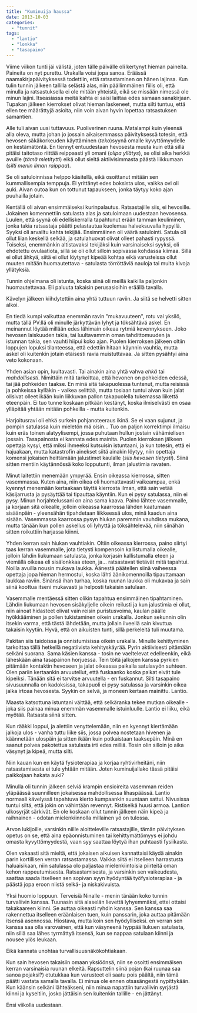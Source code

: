```yaml
---
title: "Kuminuija haussa"
date: 2013-10-03
categories: 
  - "tunnit"
tags: 
  - "lantio"
  - "lonkka"
  - "tasapaino"
---
```


Viime viikon tunti jäi välistä, joten tälle päivälle oli kertynyt hieman paineita. Paineita on nyt purettu. Urakalla voisi jopa sanoa. Eräässä naamakirjapäivityksessä todettiin, että ratsastaminen on hänen lajinsa. Kun tulin tunnin jälkeen tallilla selästä alas, niin päällimmäinen fiilis oli, että minulla ja ratsastuksella ei ole mitään yhteistä, eikä se missään nimessä ole minun lajini. Itseasiassa meitä kahta ei saisi laittaa edes samaan sanakirjaan. Tupakan jälkeen kierrokset olivat hieman laskeneet, mutta silti tuntuu, että ellen tee määrättyjä asioita, niin voin aivan hyvin lopettaa ratsastuksen samantien.

<!--more-->

Alle tuli aivan uusi tuttavuus. Puoliverinen ruuna. Matalampi kuin yleensä alla oleva, mutta johan jo jossain aikaisemmassa päivityksessä totesin, että hevosen säkäkorkeuden käyttäminen (_teko_)syynä omalle kyvyttömyydelle on kestämätöntä. En tiennyt entuudestaan hevosesta muuta kuin että sillä pitäisi taitotaso riittää reippaasti yli omani (_olipa yllätys_), se olisi aika herkkä avuille (_tämä mietitytti_) eikä ollut sieltä aktiivisimmasta päästä liikkumaan (_silti menin ilman raippaa_).

Se oli satuloinnissa helppo käsitellä, eikä osoittanut mitään sen kummallisempia temppuja. Ei yrittänyt edes boksista ulos, vaikka ovi oli auki. Aivan outoa kun on tottunut tapaukseen, jonka täytyy koko ajan puuhailla jotain.

Kentällä oli aivan ensimmäiseksi kurinpalautus. Ratsastajille siis, ei hevosille. Jokainen komennettiin satulasta alas ja satuloimaan uudestaan hevosensa. Luulen, että syynä oli edelliskerralla tapahtunut erään tamman keuliminen, jonka takia ratsastaja päätti pelastautua kuolemaa halveksuvalla hypyllä. Syyksi oli arvailtu kahta tekijää. Ensimmäinen oli väärä satulointi. Satula oli ollut liian keskellä selkää, ja satulahuovat olivat olleet pahasti rypyssä. Toiseksi, enemmänkin altistavaksi tekijäksi kuin varsinaiseksi syyksi, oli ehdotettu ovulaatiota, sillä se oli ollut silloin sopivassa kohdassa kiimaa. Sillä ei ollut ähkyä, siitä ei ollut löytynyt kipeää kohtaa eikä varusteissa ollut muuten mitään huomautettava - satulasta törröttäviä nauloja tai muita kivoja yllätyksiä.

Tunnin ohjelmana oli istunta, koska siinä oli meillä kaikilla paljonkin huomautettavaa. Eli paluuta takaisin perusasioihin eräällä tavalla.

Kävelyn jälkeen kiihdytettiin aina yhtä tuttuun raviin. Ja siitä se helvetti sitten alkoi.

En tiedä kumpi vaikuttaa enemmän ravin "mukavuuteen", rotu vai yksilö, mutta tällä PV:llä oli minulle järkyttävän lyhyt ja töksähtävä askel. En meinannut löytää millään edes lähimain oikeaa rytmiä kevennykseen. Joko hevosen laiskuuden takia, tai luultavammin oman tahdittomuuden ja istunnan takia, sen vauhti hiipui koko ajan. Puolen kierroksen jälkeen oltiin loppujen lopuksi tilanteessa, että edettiin hitaan käynnin vauhtia, mutta askel oli kuitenkin jotain etäisesti ravia muistuttavaa. Ja sitten pysähtyi aina veto kokonaan.

Yhden asian opin, luultavasti. Tai ainakin aina yhtä vahva _ehkä_ tai _mahdollisesti_. Nimittäin mitä tarkoittaa, että hevonen on pohkeiden edessä, tai jää pohkeiden taakse. En minä sitä takapuolessa tuntenut, mutta reisissä ja pohkeissa kylläkin - vaikea selittää, mutta tosiaan tuntui aivan kuin jalat olisivat olleet ikään kuin liikkuvan pallon takapuolella tukemassa liikettä eteenpäin. Ei tuo tunne koskaan pitkään kestänyt, koska ilmiselvästi en osaa ylläpitää yhtään mitään pohkeilla - mutta kuitenkin.

Harjoitusravi oli ehkä surkein pohjanoteeraus ikinä. Se ei vaan sujunut, ja pompin satulassa kuin mieletön mä oisin... Tuo on paljon korrektimpi ilmaisu kuin eräs toinen alatyylisempi, jossa puhutaan hullun jostain vähämielisen jossain. Tasapainosta ei kannata edes mainita. Puolen kierroksen jälkeen opettaja kysyi, että miksi ihmeeksi kutsuisin istuntaani, ja kun totesin, että ei hajuakaan, mutta katastrofin ainekset siitä ainakin löytyy, niin opettaja komensi jokaisen heittämään jalustimet kaulalle (_siis hevosen tietysti_). Siinä sitten mentiin käytännössä koko lopputunti, ilman jalustimia ravaten.

Minut laitettiin menemään ympyrää. Ensin oikeassa kierrossa, sitten vasemmassa. Kuten aina, niin oikea oli huomattavasti vaikeampaa, enkä kyennyt menemään kertaakaan täyttä kierrosta ilman, että sain vetää käsijarrusta ja pysäyttää tai tipauttaa käyntiin. Kun ei pysy satulassa, niin ei pysy. Minun horjahtelussani on aina sama kaava. Paino lähtee vasemmalle, ja korjaan sitä oikealle, jolloin oikeassa kaarrossa lähden kaatumaan sisäänpäin - yleensähän tipahdetaan liikkeessä ulos, minä kaadun aina sisään. Vasemmassa kaarrossa pysyn hiukan paremmin vauhdissa mukana, mutta tänään kun pollen askellus oli lyhyttä ja töksähtelevää, niin siinähän sitten roikuttiin harjassa kiinni.

Yhden kerran sain hiukan vauhtiakin. Oltiin oikeassa kierrossa, paino siirtyi taas kerran vasemmalle, jota tietysti kompensoin kallistumalla oikealle, jolloin lähdin liukumaan satulasta, jonka korjasin kallistumalla eteen ja viemällä oikeaa eli sisälonkkaa eteen, ja... ratsastavat tietävät mitä tapahtui. Noilla avuilla nousin mukava laukka. Äänestä päätellen siinä vaiheessa opettaja jopa hieman hermostui, koska lähti äänikomennoilla tipauttamaan laukkaa raviin. Sinänsä ihan turhaa, koska ruunan laukka oli mukavaa ja sain siinä koottua itseni mukavasti ja helposti takaisin satulaan.

Vasemmalle mentäessä sitten olikin tapahtua ensimmäinen tipahtaminen. Lähdin liukumaan hevosen sisäkyljelle oikein reilusti ja kun jalustimia ei ollut, niin ainoat hidasteet olivat vain reisin puristusvoima, kaulan päälle hyökkääminen ja pollen tukistaminen oikein urakalla. Jonkun sekunnin olin itsekin varma, että tästä lähdetään, mutta jollain ilveellä sain kivuttua takaisin kyytiin. Hyvä, että on aikuisten tunti, sillä perkeleitä tuli muutama.

Pakitan siis taidoissa ja onnistumisissa oikein urakalla. Minulle kehittyminen tarkoittaa tällä hetkellä negatiivista kehityskäyrää. Pyrin aktiivisesti pitämään selkäni suorana. Sama käsien kanssa - tosin ne vaeltelevat edelleenkin, eikä läheskään aina tasapainon horjuessa. Tein töitä jalkojen kanssa pyrkien pitämään kontaktin hevoseen ja jalat oikeassa paikalla satulavyön suhteen. Olen pariin kertaankin arvuutellut, että fuskaanko koska paikat eivät tule kipeiksi. Tänään sitä ei tarvitse arvuutella - en fuskannut. Silti tasapaino sivusuunnalla on kadoksissa, takapuoli ei pysy satulassa ja varsinkin oikea jalka irtoaa hevosesta. Syykin on selvä, ja moneen kertaan mainittu. Lantio.

Maasta katsottuna istuntani väittää, että selkäranka tekee mutkan oikealle - joka siis painaa minua enemmän vasemmalle istuinluulle. Lantio ei liiku, eikä myötää. Ratsasta siinä sitten.

Kun rääkki loppui, ja alettiin venyttelemään, niin en kyennyt kiertämään jalkoja ulos - vanha tuttu liike siis, jossa polvea nostetaan hivenen ja käännetään ulospäin ja sitten ikään kuin potkaistaan taaksepäin. Minä en saanut polvea pakotettua satulasta irti edes milliä. Tosin olin silloin jo aika väsynyt ja kipeä, mutta silti.

Niin kauan kun en käytä fysioterapiaa ja korjaa ryhtivirheitäni, niin ratsastamisesta ei tule yhtään mitään. Joten kuminuijallako tässä pitäisi paikkojaan hakata auki?

Minulla oli tunnin jälkeen selviä krampin ensioireita vasemman reiden yläpäässä suunnilleen jokaisessa mahdollisessa lihaspäässä. Lantio normaali kävelyssä tapahtuva kierto kumpaankin suuntaan sattui. Nivusissa tuntui siltä, että jokin on vähintään revennyt. Ristiselkä huusi armoa. Lantion ulkosyrjät särkivät. En ole koskaan ollut tunnin jälkeen näin kipeä ja raihnainen - odotan mielenkiinnolla millainen yö on tulossa.

Arvon lukijoille, varsinkin niille aloitteleville ratsastajille, tämän päivityksen opetus on se, että aina epäonnistuminen tai kehittymättömyys ei johdu omasta kyvyttömyydestä, vaan syy saattaa löytyä ihan puhtaasti fysiikasta.

Olen vakaasti sitä mieltä, että jokaisen aikuisen kannattaisi käydä ainakin parin kortillisen verran ratsastamassa. Vaikka siitä ei itselleen harrastusta haluaisikaan, niin satulassa olo paljastaa mielenkiintoisia piirteitä oman kehon rappeutumisesta. Ratsastamisesta, ja varsinkin sen vaikeudesta, saattaa saada itselleen sen sopivan syyn hyödyntää työfysioterapiaa - ja päästä jopa eroon niistä selkä- ja niskakivuista.

Yksi huomio loppuun. Terveisiä Ninalle - menin tänään koko tunnin turvaliivin kanssa. Tuunasin sitä alaselän lievettä lyhyemmäksi, ettei ottaisi takakaareen kiinni. Se auttaa oikeasti ryhdin kanssa. Sen kanssa saa rakennettua itselleen eräänlaisen tuen, kuin panssarin, joka auttaa pitämään itsensä asennossa. Hiostava, mutta koin sen hyödylliseksi. en verran sen kanssa saa olla varovainen, että kun väsyneenä hyppää liukuen satulasta, niin sillä saa lähes tyrmättyä itsensä, kun se nappaa satulaan kiinni ja nousee ylös leukaan.

Eikä kannata unohtaa turvallisuusnäkökohtiakaan.

Kun sain hevosen takaisiin omaan yksiöönsä, niin se osoitti ensimmäisen kerran varsinaisia ruunan elkeitä. Rapsuttelin siinä pojan (kai ruunaa saa sanoa pojaksi?) etutukkaa kun varusteet oli saatu pois päältä, niin tämä päätti vastata samalla tavalla. Ei minua ole ennen otsasängestä nypittykään. Kun käänsin selkäni lähteäkseni, niin minua napattiin turvaliivin syrjästä kiinni ja kyseltiin, josko jättäisin sen kuitenkin tallille - en jättänyt.

Ensi viikolla uudestaan.
